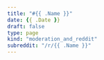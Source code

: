 ```yaml
---
title: "#{{ .Name }}"
date: {{ .Date }}
draft: false
type: page
kind: "moderation_and_reddit"
subreddit: "/r/{{ .Name }}"
---
```

